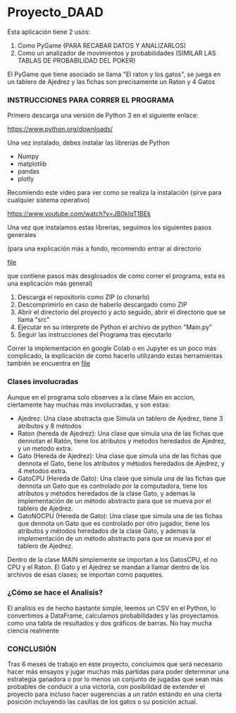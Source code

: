 # Proyecto_DAAD

<p>Esta aplicación tiene 2 usos: </p>
<ol>
  <li>Como PyGame (PARA RECABAR DATOS Y ANALIZARLOS)</li>
  <li>Como un analizador de movimientos y probabilidades (SIMILAR LAS TABLAS DE PROBABILIDAD DEL POKER)</li>
</ol>
<p>El PyGame que tiene asociado se llama "El raton y los gatos", se juega en un tablero de Ajedrez y las fichas son precisamente un Raton y 4 Gatos</p>
<h3>INSTRUCCIONES PARA CORRER EL PROGRAMA</h3>

<p>Primero descarga una versión de Python 3 en el siguiente enlace: </p>
<a href = "https://www.python.org/downloads/"> https://www.python.org/downloads/ </a>
<p>Una vez instalado, debes instalar las librerias de Python</p>
<ul>
  <li>Numpy</li>
  <li>matplotlib</li>
  <li>pandas</li>
  <li>plotly</li>
</ul>
<p>Recomiendo este video para ver como se realiza la instalación (sirve para cualquier sistema operativo)</p>
<a href = "https://www.youtube.com/watch?v=JB0kIqT1BEk">https://www.youtube.com/watch?v=JB0kIqT1BEk</a>
<p>Una vez que instalamos estas librerias, seguimos los siguientes pasos generales</p> 
<p>(para una explicación más a fondo, recomiendo entrar al directorio</p> 
<a href = "https://github.com/JavierVN009/Proyecto_DAAD/tree/main/file">file</a> 
<p>que contiene pasos más desglosados de como correr el programa, esta es una explicación más general)</p>
<ol>
  <li>Descarga el repositorio como ZIP (o clonarlo)</li>
  <li>Descomprimirlo en caso de haberlo descargado como ZIP</li>
  <li>Abrir el directorio del proyecto y acto seguido, abrir el directorio que se llama "src"</li>
  <li>Ejecutar en su interprete de Python el archivo de python "Main.py"</li>
  <li>Seguir las instrucciones del Programa tras ejecutarlo</li>
</ol>
<p>Correr la implementación en google Colab o en Jupyter es un poco más complicado, la explicación de como hacerlo utilizando estas herramientas también se encuentra en <a href = "https://github.com/JavierVN009/Proyecto_DAAD/tree/main/file">file</a> </p>
<h3>Clases involucradas</h3>
<p>Aunque en el programa solo observes a la clase Main en accion, ciertamente hay muchas más involucradas, y son estas:</p>
<ul>
  <li>Ajedrez: Una clase abstracta que Simula un tablero de Ajedrez, tiene 3 atributos y 8 métodos</li>
  <li>Raton (hereda de Ajedrez): Una clase que simula una de las fichas que dennotan el Ratón, tiene los atributos y metodos heredados de Ajedrez, y un metodo extra.</li>
  <li>Gato (Hereda de Ajedrez): Una clase que simula una de las fichas que dennota el Gato, tiene los atributos y métodos heredados de Ajedrez, y 4 metodos extra.</li>
  <li>GatoCPU (Hereda de Gato): Una clase que simula una de las fichas que dennota un Gato que es controlado por la computadora, tiene los atributos y métodos heredados de la clase Gato, y ademas la implementación de un método abstracto para que se mueva por el tablero de Ajedrez.</li>
  <li>GatoNOCPU (Hereda de Gato): Una clase que simula una de las fichas que dennota un Gato que es controlado por otro jugador, tiene los atributos y métodos heredados de la clase Gato, y ademas la implementación de un método abstracto para que se mueva por el tablero de Ajedrez.</li>
</ul>
<p>Dentro de la clase MAIN simplemente se importan a los GatosCPU, el no CPU y el Raton. El Gato y el Ajedrez se mandan a llamar dentro de los archivos de esas clases; se importan como paquetes.</p>
<h3>¿Cómo se hace el Analisis?</h3>
<p>El analisis es de hecho bastante simple, leemos un CSV en el Python, lo convertimos a DataFrame, calculamos probabilidades y las proyectamos como una tabla de resultados y dos gráficos de barras. No hay mucha ciencia realmente</p>
<h3>CONCLUSIÓN</h3>
<p>Tras 6 meses de trabajo en este proyecto, concluimos que será necesario hacer más ensayos y jugar muchas más partidas para poder determinar una estrategia ganadora o por lo menos un conjunto de jugadas que sean más probables de conducir a una victoria, con posibilidad de extender el proyecto para incluso hacer sugerencias a un ratón estándo en una cierta posición incluyendo las casillas de los gatos o su posición actual.</p>
